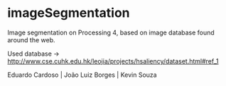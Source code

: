 # imageSegmentation
Image segmentation on Processing 4, based on image database found around the web.

Used database -> http://www.cse.cuhk.edu.hk/leojia/projects/hsaliency/dataset.html#ref_1



Eduardo Cardoso | João Luiz Borges | Kevin Souza
